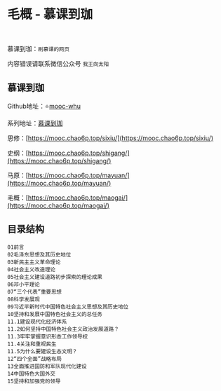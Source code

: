 # 毛概 - 慕课到珈

​    

慕课到珈：`刷慕课的网页`     

内容错误请联系微信公众号 `我王向太阳`   

## 慕课到珈

Github地址：⭐[mooc-whu](https://github.com/LU-sir/mooc-whu)     

系列地址：[慕课到珈](https://mooc.chao6p.top/)     

思修：[https://mooc.chao6p.top/sixiu/](https://mooc.chao6p.top/sixiu/)   

史纲：[https://mooc.chao6p.top/shigang/](https://mooc.chao6p.top/shigang/)   

马原：[https://mooc.chao6p.top/mayuan/](https://mooc.chao6p.top/mayuan/)   

毛概：[https://mooc.chao6p.top/maogai/](https://mooc.chao6p.top/maogai/)   

## 目录结构

`01前言`   
`02毛泽东思想及其历史地位`   
`03新民主主义革命理论`   
`04社会主义改造理论`   
`05社会主义建设道路初步探索的理论成果`   
`06邓小平理论`   
`07“三个代表”重要思想`   
`08科学发展观`   
`09习近平新时代中国特色社会主义思想及其历史地位`   
`10坚持和发展中国特色社会主义的总任务`   
`11.1建设现代化经济体系`   
`11.2如何坚持中国特色社会主义政治发展道路？`   
`11.3牢牢掌握意识形态工作领导权`   
`11.4关注和重视民生`   
`11.5为什么要建设生态文明？`   
`12“四个全面”战略布局`   
`13全面推进国防和军队现代化建设`   
`14中国特色大国外交`   
`15坚持和加强党的领导`        